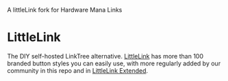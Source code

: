 A littleLink fork for Hardware Mana Links

# LittleLink
The DIY self-hosted LinkTree alternative. [LittleLink](https://github.com/sethcottle/littlelink) has more than 100 branded button styles you can easily use, with more regularly added by our community in this repo and in [LittleLink Extended](https://github.com/sethcottle/littlelink-extended).
